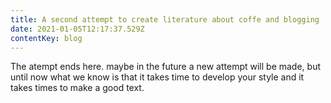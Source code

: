 ```yaml
---
title: A second attempt to create literature about coffe and blogging
date: 2021-01-05T12:17:37.529Z
contentKey: blog
---
```

The atempt ends here. maybe in the future a new attempt will be made, but until now what we know is that it takes time to develop your style and it takes times to make a good text.